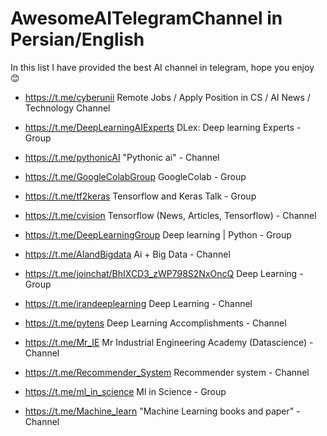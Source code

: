 # AwesomeAITelegramChannel in Persian/English 

In this list I have provided the best AI channel in telegram, hope you enjoy 😊

- https://t.me/cyberunii Remote Jobs / Apply Position in CS / AI News / Technology Channel

- https://t.me/DeepLearningAIExperts DLex: Deep learning Experts - Group

- https://t.me/pythonicAI "Pythonic ai"  -  Channel

- https://t.me/GoogleColabGroup GoogleColab - Group 

- https://t.me/tf2keras Tensorflow and Keras Talk - Group

- https://t.me/cvision Tensorflow (News, Articles, Tensorflow) - Channel

- https://t.me/DeepLearningGroup Deep learning | Python - Group

- https://t.me/AIandBigdata Ai + Big Data - Channel 

- https://t.me/joinchat/BhIXCD3_zWP798S2NxOncQ Deep Learning  - Group

- https://t.me/irandeeplearning Deep Learning - Channel 

- https://t.me/pytens Deep Learning Accomplishments - Channel 

- https://t.me/Mr_IE Mr Industrial Engineering Academy (Datascience) - Channel

- https://t.me/Recommender_System Recommender system - Channel

- https://t.me/ml_in_science Ml in Science - Group

- https://t.me/Machine_learn "Machine Learning books and paper" - Channel
